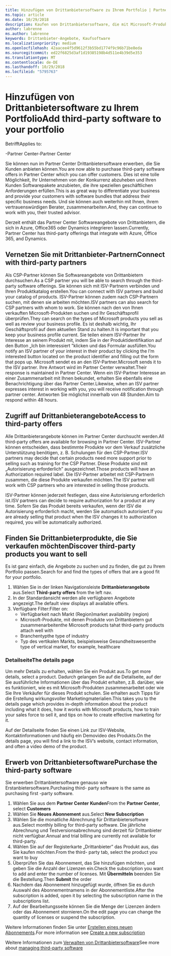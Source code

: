 ```yaml
---
title: Hinzufügen von Drittanbietersoftware zu Ihrem Portfolio | Partner Center
ms.topic: article
ms.date: 10/29/2018
description: Kaufen von Drittanbietersoftware, die mit Microsoft-Produkten funktioniert
author: labrenne
ms.author: labrenne
keywords: Drittanbieter-Angebote, Kaufsoftware
ms.localizationpriority: medium
ms.openlocfilehash: 42aacee4f5d9612f3b55bd1774f9c96b71be8eda
ms.sourcegitcommit: ed22f6825d3af1d19385198b4d511e4b39d5e353
ms.translationtype: MT
ms.contentlocale: de-DE
ms.lasthandoff: 10/29/2018
ms.locfileid: "5795763"
---
```

# <a name="add-third-party-software-to-your-portfolio"></a><span data-ttu-id="d9115-104">Hinzufügen von Drittanbietersoftware zu Ihrem Portfolio</span><span class="sxs-lookup"><span data-stu-id="d9115-104">Add third-party software to your portfolio</span></span>

<span data-ttu-id="d9115-105">Betrifft</span><span class="sxs-lookup"><span data-stu-id="d9115-105">Applies to:</span></span>

<span data-ttu-id="d9115-106">-Partner Center</span><span class="sxs-lookup"><span data-stu-id="d9115-106">-Partner Center</span></span>

<span data-ttu-id="d9115-107">Sie können nun im Partner Center Drittanbietersoftware erwerben, die Sie Kunden anbieten können.</span><span class="sxs-lookup"><span data-stu-id="d9115-107">You are now able to purchase third-party software offers in Partner Center which you can offer customers.</span></span> <span data-ttu-id="d9115-108">Dies ist eine tolle Möglichkeit, Ihr Unternehmen von der Konkurrenz abzuheben und Ihren Kunden Softwarepakete anzubieten, die ihre speziellen geschäftlichen Anforderungen erfüllen.</span><span class="sxs-lookup"><span data-stu-id="d9115-108">This is as great way to differentiate your business and provide your customers with software bundles that address their specific business needs.</span></span> <span data-ttu-id="d9115-109">Und sie können auch weiterhin mit Ihnen, ihrem vertrauenswürdigen Berater, zusammenarbeiten.</span><span class="sxs-lookup"><span data-stu-id="d9115-109">And, they can continue to work with you, their trusted advisor.</span></span>

<span data-ttu-id="d9115-110">Derzeit enthält das Partner Center Softwareangebote von Drittanbietern, die sich in Azure, Office365 oder Dynamics integrieren lassen.</span><span class="sxs-lookup"><span data-stu-id="d9115-110">Currently, Partner Center has third-party offerings that integrate with Azure, Office 365, and Dynamics.</span></span> 

## <a name="connect-with-third-party-partners"></a><span data-ttu-id="d9115-111">Vernetzen Sie mit Drittanbieter-Partnern</span><span class="sxs-lookup"><span data-stu-id="d9115-111">Connect with third-party partners</span></span>
 
<span data-ttu-id="d9115-112">Als CSP-Partner können Sie Softwareangebote von Drittanbietern durchsuchen.</span><span class="sxs-lookup"><span data-stu-id="d9115-112">As a CSP partner you will be able to search through the third-party software offerings.</span></span> <span data-ttu-id="d9115-113">Sie können sich mit ISV-Partnern verbinden und Ihren Produktkatalog erstellen.</span><span class="sxs-lookup"><span data-stu-id="d9115-113">You can connect with ISV partners and build your catalog of products.</span></span> <span data-ttu-id="d9115-114">ISV-Partner können zudem nach CSP-Partnern suchen, mit denen sie arbeiten möchten.</span><span class="sxs-lookup"><span data-stu-id="d9115-114">ISV partners can also search for CSP partners with whom to work.</span></span> <span data-ttu-id="d9115-115">Sie können nach den von Ihnen verkauften Microsoft-Produkten suchen und Ihr Geschäftsprofil überprüfen.</span><span class="sxs-lookup"><span data-stu-id="d9115-115">They can search on the types of Microsoft products you sell as well as review your business profile.</span></span> <span data-ttu-id="d9115-116">Es ist deshalb wichtig, Ihr Geschäftsprofil auf dem aktuellen Stand zu halten.</span><span class="sxs-lookup"><span data-stu-id="d9115-116">It is important that you keep your business profile current.</span></span> <span data-ttu-id="d9115-117">Sie teilen einem ISV-Partner Ihr Interesse an seinem Produkt mit, indem Sie in der Produktidentifikation auf den Button „Ich bin interessiert ”klicken und das Formular ausfüllen.</span><span class="sxs-lookup"><span data-stu-id="d9115-117">You notify an ISV partner of your interest in their product by clicking the I’m interested button located on the product identifier and filling out the form that pops up.</span></span> <span data-ttu-id="d9115-118">Microsoft sendet es an den ISV-Partner.</span><span class="sxs-lookup"><span data-stu-id="d9115-118">Microsoft sends it to the ISV partner.</span></span> <span data-ttu-id="d9115-119">Ihre Antwort wird im Partner Center verwaltet.</span><span class="sxs-lookup"><span data-stu-id="d9115-119">Their response is maintained in Partner Center.</span></span> <span data-ttu-id="d9115-120">Wenn ein ISV-Partner Interesse an einer Zusammenarbeit mit Ihnen bekundet, erhalten Sie ebenfalls eine Benachrichtigung über das Partner Center.</span><span class="sxs-lookup"><span data-stu-id="d9115-120">Likewise, when an ISV partner expresses interest in working with you, you will receive notification through partner center.</span></span> <span data-ttu-id="d9115-121">Antworten Sie möglichst innerhalb von 48 Stunden.</span><span class="sxs-lookup"><span data-stu-id="d9115-121">Aim to respond within 48 hours.</span></span>

## <a name="access-to-third-party-offers"></a><span data-ttu-id="d9115-122">Zugriff auf Drittanbieterangebote</span><span class="sxs-lookup"><span data-stu-id="d9115-122">Access to third-party offers</span></span>

<span data-ttu-id="d9115-123">Alle Drittanbieterangebote können im Partner Center durchsucht werden.</span><span class="sxs-lookup"><span data-stu-id="d9115-123">All third-party offers are available for browsing in Partner Center.</span></span> <span data-ttu-id="d9115-124">ISV-Partner können entscheiden, dass bestimmte Produkte vor dem Verkauf zusätzliche Unterstützung benötigen, z. B. Schulungen für den CSP-Partner.</span><span class="sxs-lookup"><span data-stu-id="d9115-124">ISV partners may decide that certain products need more support prior to selling such as training for the CSP Partner.</span></span> <span data-ttu-id="d9115-125">Diese Produkte sind mit „Autorisierung erforderlich” ausgezeichnet.</span><span class="sxs-lookup"><span data-stu-id="d9115-125">Those products will have an Authorization required label.</span></span> <span data-ttu-id="d9115-126">Die ISV-Partner arbeitet mit CSP-Partnern zusammen, die diese Produkte verkaufen möchten.</span><span class="sxs-lookup"><span data-stu-id="d9115-126">The ISV partner will work with CSP partners who are interested in selling those products.</span></span> 

<span data-ttu-id="d9115-127">ISV-Partner können jederzeit festlegen, dass eine Autorisierung erforderlich ist.</span><span class="sxs-lookup"><span data-stu-id="d9115-127">ISV partners can decide to require authorization for a product at any time.</span></span> <span data-ttu-id="d9115-128">Sofern Sie das Produkt bereits verkaufen, wenn der ISV die Autorisierung erforderlich macht, werden Sie automatisch autorisiert.</span><span class="sxs-lookup"><span data-stu-id="d9115-128">If you are already selling that product when the ISV changes it to authorization required, you will be automatically authorized.</span></span>

## <a name="discover-third-party-products-you-want-to-sell"></a><span data-ttu-id="d9115-129">Finden Sie Drittanbieterprodukte, die Sie verkaufen möchten</span><span class="sxs-lookup"><span data-stu-id="d9115-129">Discover third-party products you want to sell</span></span>

<span data-ttu-id="d9115-130">Es ist ganz einfach, die Angebote zu suchen und zu finden, die gut zu Ihrem Portfolio passen.</span><span class="sxs-lookup"><span data-stu-id="d9115-130">Search for and find the types of offers that are a good fit for your portfolio.</span></span> 

1. <span data-ttu-id="d9115-131">Wählen Sie in der linken Navigationsleiste **Drittanbieterangebote** aus.</span><span class="sxs-lookup"><span data-stu-id="d9115-131">Select **Third-party offers** from the left nav.</span></span>
2. <span data-ttu-id="d9115-132">In der Standardansicht werden alle verfügbaren Angebote angezeigt.</span><span class="sxs-lookup"><span data-stu-id="d9115-132">The default view displays all available offers.</span></span>
3. <span data-ttu-id="d9115-133">Verfügbare Filter:</span><span class="sxs-lookup"><span data-stu-id="d9115-133">Filter on:</span></span>
    - <span data-ttu-id="d9115-134">Verfügbarkeit nach Markt (Region)</span><span class="sxs-lookup"><span data-stu-id="d9115-134">market availability (region)</span></span>
    - <span data-ttu-id="d9115-135">Microsoft-Produkte, mit denen Produkte von Drittanbietern gut zusammenarbeiten</span><span class="sxs-lookup"><span data-stu-id="d9115-135">the Microsoft products tahat third-party products attach well with</span></span>
    - <span data-ttu-id="d9115-136">Branchentyp</span><span class="sxs-lookup"><span data-stu-id="d9115-136">the type of industry</span></span>
    - <span data-ttu-id="d9115-137">Typ des vertikalen Markts, beispielsweise Gesundheitswesen</span><span class="sxs-lookup"><span data-stu-id="d9115-137">the type of vertical market, for example, healthcare</span></span>

### <a name="the-details-page"></a><span data-ttu-id="d9115-138">Detailseite</span><span class="sxs-lookup"><span data-stu-id="d9115-138">The details page</span></span>

<span data-ttu-id="d9115-139">Um mehr Details zu erhalten, wählen Sie ein Produkt aus.</span><span class="sxs-lookup"><span data-stu-id="d9115-139">To get more details, select a product.</span></span> <span data-ttu-id="d9115-140">Dadurch gelangen Sie auf die Detailseite, auf der Sie ausführliche Informationen über das Produkt erhalten, z.B. darüber, wie es funktioniert, wie es mit Microsoft-Produkten zusammenarbeitet oder wie Sie Ihre Verkäufer für dieses Produkt schulen. Sie erhalten auch Tipps für die Erstellung wirkungsvoller Marketingmaterialien.</span><span class="sxs-lookup"><span data-stu-id="d9115-140">This takes you to the details page which provides in-depth information about the product including what it does, how it works with Microsoft products, how to train your sales force to sell it, and tips on how to create effective marketing for it.</span></span>

<span data-ttu-id="d9115-141">Auf der Detailseite finden Sie einen Link zur ISV-Website, Kontaktinformationen und häufig ein Demovideo des Produkts.</span><span class="sxs-lookup"><span data-stu-id="d9115-141">On the details page, you will find a link to the ISV’s website, contact information, and often a video demo of the product.</span></span> 

## <a name="purchase-the-third-party-software"></a><span data-ttu-id="d9115-142">Erwerb von Drittanbietersoftware</span><span class="sxs-lookup"><span data-stu-id="d9115-142">Purchase the third-party software</span></span>

<span data-ttu-id="d9115-143">Sie erwerben Drittanbietersoftware genauso wie Erstanbietersoftware.</span><span class="sxs-lookup"><span data-stu-id="d9115-143">Purchasing third- party software is the same as purchasing first -party software.</span></span> 

1. <span data-ttu-id="d9115-144">Wählen Sie aus dem **Partner Center** **Kunden**</span><span class="sxs-lookup"><span data-stu-id="d9115-144">From the **Partner Center**, select **Customers**</span></span>
2. <span data-ttu-id="d9115-145">Wählen Sie **Neues Abonnement** aus.</span><span class="sxs-lookup"><span data-stu-id="d9115-145">Select **New Subscription**</span></span>
3. <span data-ttu-id="d9115-146">Wählen Sie die monatliche Abrechnung für Drittanbietersoftware aus.</span><span class="sxs-lookup"><span data-stu-id="d9115-146">Select monthly billing for third-party software.</span></span> <span data-ttu-id="d9115-147">Die jährliche Abrechnung und Testversionsabrechnung sind derzeit für Drittanbieter nicht verfügbar.</span><span class="sxs-lookup"><span data-stu-id="d9115-147">Annual and trial billing are currently not available for third-party.</span></span>
4. <span data-ttu-id="d9115-148">Wählen Sie auf der Registerkarte „Drittanbieter” das Produkt aus, das Sie kaufen möchten.</span><span class="sxs-lookup"><span data-stu-id="d9115-148">From the third- party tab, select the product you want to buy</span></span>
5. <span data-ttu-id="d9115-149">Überprüfen Sie das Abonnement, das Sie hinzufügen möchten, und geben Sie die Anzahl der Lizenzen ein.</span><span class="sxs-lookup"><span data-stu-id="d9115-149">Check the subscription you want to add and enter the number of licenses.</span></span> <span data-ttu-id="d9115-150">Mit **Übermitteln** beenden Sie die Bestellung.</span><span class="sxs-lookup"><span data-stu-id="d9115-150">Then **Submit** the order</span></span>
6. <span data-ttu-id="d9115-151">Nachdem das Abonnement hinzugefügt wurde, öffnen Sie es durch Auswahl des Abonnementnamens in der Abonnementliste.</span><span class="sxs-lookup"><span data-stu-id="d9115-151">After the subscription is added, open it by selecting the subscription name in the subscriptions list.</span></span>
7. <span data-ttu-id="d9115-152">Auf der Bearbeitungsseite können Sie die Menge der Lizenzen ändern oder das Abonnement stornieren.</span><span class="sxs-lookup"><span data-stu-id="d9115-152">On the edit page you can change the quantity of licenses or suspend the subscription.</span></span>

<span data-ttu-id="d9115-153">Weitere Informationen finden Sie unter [Erstellen eines neuen Abonnements](create-a-new-subscription.md).</span><span class="sxs-lookup"><span data-stu-id="d9115-153">For more information see [Create a new subscription](create-a-new-subscription.md)</span></span>

<span data-ttu-id="d9115-154">Weitere Informationen zum [Verwalten von Drittanbietersoftware](third-party-help.md)</span><span class="sxs-lookup"><span data-stu-id="d9115-154">See more about [managing third-party software](third-party-help.md)</span></span>  